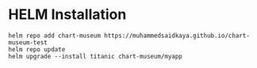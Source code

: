 
# HELM Installation

```
helm repo add chart-museum https://muhammedsaidkaya.github.io/chart-museum-test
helm repo update
helm upgrade --install titanic chart-museum/myapp
```
